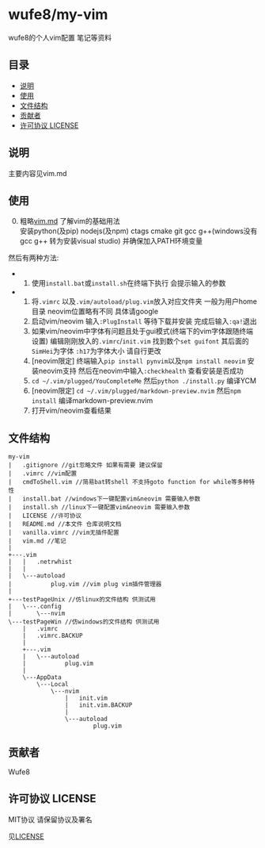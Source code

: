 # wufe8/my-vim
wufe8的个人vim配置 笔记等资料

## 目录

- [说明](#说明)
- [使用](#使用)
- [文件结构](#文件结构)
- [贡献者](#贡献者)
- [许可协议 LICENSE](#许可协议-LICENSE)

## 说明

主要内容见vim.md

## 使用
0. 粗略[vim.md](vim.md) 了解vim的基础用法  
安装python(及pip) nodejs(及npm) ctags cmake git gcc g++(windows没有gcc g++ 转为安装visual studio) 并确保加入PATH环境变量  

然后有两种方法:  
- 1. 使用`install.bat`或`install.sh`在终端下执行 会提示输入的参数

- 1. 将`.vimrc` 以及`.vim/autoload/plug.vim`放入对应文件夹 一般为用户home目录 neovim位置略有不同 具体请google
  2. 启动vim/neovim 输入`:PlugInstall` 等待下载并安装 完成后输入`:qa!`退出
  3. 如果vim/neovim中字体有问题且处于gui模式(终端下的vim字体跟随终端设置) 编辑刚刚放入的`.vimrc`/`init.vim` 找到数个`set guifont` 其后面的`SimHei`为字体 `:h17`为字体大小 请自行更改
  4. [neovim限定] 终端输入`pip install pynvim`以及`npm install neovim` 安装neovim支持 然后在neovim中输入`:checkhealth` 查看安装是否成功
  5. `cd ~/.vim/plugged/YouCompleteMe` 然后`python ./install.py` 编译YCM
  6. [neovim限定] `cd ~/.vim/plugged/markdown-preview.nvim` 然后`npm install` 编译markdown-preview.nvim
  7. 打开vim/neovim查看结果

## 文件结构
```
my-vim
|   .gitignore //git忽略文件 如果有需要 建议保留
|   .vimrc //vim配置
|   cmdToShell.vim //简易bat转shell 不支持goto function for while等多种特性
|   install.bat //windows下一键配置vim&neovim 需要输入参数
|   install.sh //linux下一键配置vim&neovim 需要输入参数
|   LICENSE //许可协议
|   README.md //本文件 仓库说明文档
|   vanilla.vimrc //vim无插件配置
|   vim.md //笔记
|
+---.vim
|   |   .netrwhist
|   |
|   \---autoload
|           plug.vim //vim plug vim插件管理器
|
+---testPageUnix //仿linux的文件结构 供测试用
|   \---.config
|       \---nvim
\---testPageWin //仿windows的文件结构 供测试用
    |   .vimrc
    |   .vimrc.BACKUP
    |
    +---.vim
    |   \---autoload
    |           plug.vim
    |
    \---AppData
        \---Local
            \---nvim
                |   init.vim
                |   init.vim.BACKUP
                |
                \---autoload
                        plug.vim
```

## 贡献者
Wufe8

## 许可协议 LICENSE

MIT协议 请保留协议及署名

见[LICENSE](LICENSE)
